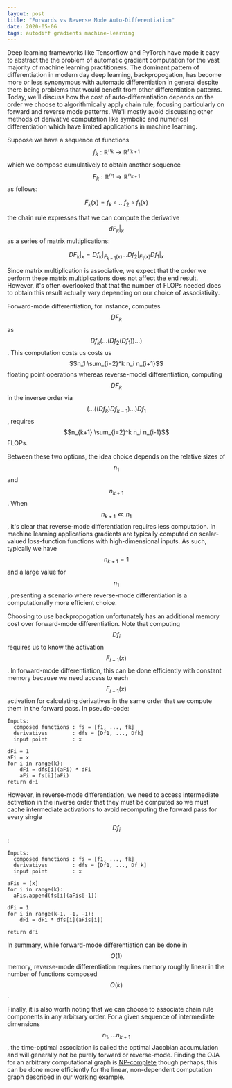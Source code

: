```yaml
---
layout: post
title: "Forwards vs Reverse Mode Auto-Differentiation"
date: 2020-05-06
tags: autodiff gradients machine-learning
---
```


Deep learning frameworks like Tensorflow and PyTorch have made it easy to abstract the the problem of automatic gradient computation for the vast majority of machine learning practitioners. The dominant pattern of differentiation in modern day deep learning, backpropogation, has become more or less synonymous with automatic differentiation in general despite there being problems that would benefit from other differentiation patterns. Today, we'll discuss how the cost of auto-differentiation depends on the order we choose to algorithmically apply chain rule, focusing particularly on forward and reverse mode patterns. We'll mostly avoid discussing other methods of derivative computation like symbolic and numerical differentiation which have limited applications in machine learning.

Suppose we have a sequence of functions $$f_k: \mathbb{R}^{n_k} \rightarrow \mathbb{R}^{n_{k+1}}$$ which  we compose cumulatively to obtain another sequence $$F_k:\mathbb{R}^{n_1} \rightarrow \mathbb{R}^{n_{k+1}}$$ as follows:

$$F_k(x) = f_{k} \circ \ldots f_2 \circ f_1 (x)$$

the chain rule expresses that we can compute the derivative $$dF_k \vert_x$$ as a series of matrix multiplications:

$$DF_k \bigg\vert_x = Df_{k} \bigg\vert_{F_{k-1}(x)} \ldots Df_2 \bigg\vert_{F_1(x)} Df_1 \bigg\vert_x$$

Since matrix multiplication is associative, we expect that the order we perform these matrix multiplications does not affect the end result. However, it's often overlooked that that the number of FLOPs needed does to obtain this result actually vary depending on our choice of associativity.

Forward-mode differentiation, for instance, computes $$DF_k$$ as $$Df_k ( \ldots ( Df_2 ( Df_1) ) \ldots )$$. This computation costs us costs us $$n_1 \sum_{i=2}^k n_i n_{i+1}$$ floating point operations whereas reverse-model differentiation, computing $$DF_k$$ in the inverse order via $$( \ldots ( ( Df_k ) Df_{k-1} ) \ldots ) Df_1$$, requires $$n_{k+1} \sum_{i=2}^k n_i n_{i-1}$$ FLOPs.

Between these two options, the idea choice depends on the relative sizes of $$n_1$$ and $$n_{k+1}$$. When $$n_{k+1} \ll n_1$$, it's clear that reverse-mode differentiation requires less computation. In machine learning applications gradients are typically computed on scalar-valued loss-function functions with high-dimensional inputs. As such, typically we have $$n_{k+1} = 1$$ and a large value for $$n_1$$, presenting a scenario where reverse-mode differentiation is a computationally more efficient choice.

Choosing to use backpropogation unfortunately has an additional memory cost over forward-mode differentiation. Note that computing $$Df_i$$ requires us to know the activation $$F_{i-1}(x)$$. In forward-mode differentiation, this can be done efficiently with constant memory because we need access to each $$F_{i-1}(x)$$ activation for calculating derivatives in the same order that we compute them in the forward pass. In pseudo-code:

```
Inputs:
  composed functions : fs = [f1, ..., fk]
  derivatives        : dfs = [Df1, ..., Dfk]
  input point        : x

dFi = 1
aFi = x
for i in range(k):
    dFi = dfs[i](aFi) * dFi
    aFi = fs[i](aFi)
return dFi
```

However, in reverse-mode differentiation, we need to access intermediate activation in the inverse order that they must be computed so we must cache intermediate activations to avoid recomputing the forward pass for every single $$Df_i$$:

```
Inputs:
  composed functions : fs = [f1, ..., fk]
  derivatives        : dfs = [Df1, ..., Df_k]
  input point        : x

aFis = [x]
for i in range(k):
  aFis.append(fs[i](aFis[-1])

dFi = 1
for i in range(k-1, -1, -1):
    dFi = dFi * dfs[i](aFis[i])

return dFi
```

In summary, while forward-mode differentiation can be done in $$O(1)$$ memory, reverse-mode differentiation requires memory roughly linear in the number of functions composed $$O(k)$$.

Finally, it is also worth noting that we can choose to associate chain rule components in any arbitrary order. For a given sequence of intermediate dimensions $$n_1, \ldots n_{k+1}$$, the time-optimal association is called the optimal Jacobian accumulation and will generally not be purely forward or reverse-mode. Finding the OJA for an arbitrary computational graph is [NP-complete](http://citeseerx.ist.psu.edu/viewdoc/download?doi=10.1.1.320.5665&rep=rep1&type=pdf) though perhaps, this can be done more efficiently for the linear, non-dependent computation graph described in our working example.
